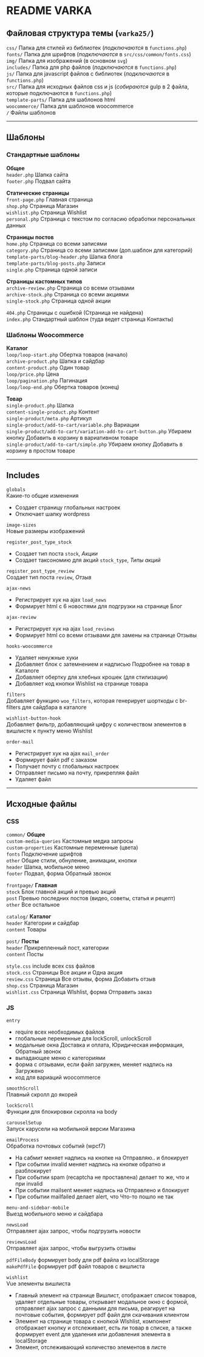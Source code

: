 # README VARKA

## Файловая структура темы (`varka25/`)
`css/` Папка для стилей из библиотек (*подключаются* в `functions.php`)  
`fonts/` Папка для шрифтов (*подключаются* в `src/css/common/fonts.css`)  
`img/` Папка для изображений (в основном `svg`)  
`includes/` Папка для php файлов (*подключаются* в `functions.php`)  
`js/` Папка для javascript файлов с библиотек (*подключаются* в `functions.php`)  
`src/` Папка для исходных файлов css и js (*собираются* gulp в 2 файла, которые подключаются в `functions.php`)  
`template-parts/` Папка для шаблонов html  
`woocommerce/` Папка для шаблонов woocommerce  
`/` Файлы шаблонов

***

## Шаблоны
### Стандартные шаблоны

**Общее**  
`header.php` Шапка сайта  
`footer.php` Подвал сайта  

**Статические страницы**  
`front-page.php` Главная страница  
`shop.php` Страница Магазин  
`wishlist.php` Страница Wishlist  
`personal.php` Страница с текстом по согласию обработки персональных данных

**Страницы постов**  
`home.php` Страница со всеми записями  
`category.php` Страница со всеми записями (доп.шаблон для категорий)  
`template-parts/blog-header.php` Шапка блога  
`template-parts/blog-posts.php` Записи  
`single.php` Страница одной записи

**Страницы кастомных типов**  
`archive-review.php` Страница со всеми отзывами  
`archive-stock.php` Страница со всеми акциями  
`single-stock.php` Страница одной акции

`404.php` Страницы с ошибкой (Страница не найдена)  
`index.php` Стандартный шаблон (туда ведет страница Контакты)

### Шаблоны Woocommerce

**Каталог**  
`loop/loop-start.php` Обертка товаров (начало)  
`archive-product.php` Шапка и сайдбар  
`content-product.php` Один товар  
`loop/price.php` Цена  
`loop/pagination.php` Пагинация  
`loop/loop-end.php` Обертка товаров (конец)  

**Товар**  
`single-product.php` Шапка  
`content-single-product.php` Контент  
`single-product/meta.php` Артикул  
`single-product/add-to-cart/variable.php` Вариации  
`single-product/add-to-cart/variation-add-to-cart-button.php` Убираем кнопку Добавить в корзину в вариативном товаре  
`single-product/add-to-cart/simple.php` Убираем кнопку Добавить в корзину в простом товаре

***

## Includes

`globals`  
Какие-то общие изменения  
- Создает страницу глобальных настроек  
- Отключает шапку wordpress  

`image-sizes`  
Новые размеры изображений

`register_post_type_stock`  
- Создает тип поста `stock`, *Акции*  
- Создает таксономию для акций `stock_type`, *Типы акций*  

`register_post_type_review`  
Создает тип поста `review`, *Отзыв*

`ajax-news`  
- Регистрирует хук на ajax `load_news`  
- Формирует html с 6 новостями для подгрузки на странице Блог

`ajax-review`  
- Регистрирует хук на ajax `load_reviews`  
- Формирует html со всеми отзывами для замены на странице Отзывы

`hooks-woocommerce`  
- Удаляет ненужные хуки  
- Добавляет блок с затемнением и надписью Подробнее на товар в Каталоге  
- Добавляет обертку для хлебных крошек (для стилизации)  
- Добавляет код кнопки Wishlist на странице товара

`filters`  
Добавляет функцию `woo_filters`, которая генерирует шорткоды с br-filters для сайдбара в каталоге

`wishlist-button-hook`  
Добавляет фильтр, добавляющий цифру с количеством элементов в вишлисте к пункту меню Wishlist

`order-mail`  
- Регистрирует хук на ajax `mail_order`  
- Формирует файл pdf с заказом  
- Получает почту с глобальных настроек  
- Отправляет письмо на почту, прикрепляя файл  
- Удаляет файл

***

## Исходные файлы
### CSS
`common/` **Общее**  
`custom-media-queries` Кастомные медиа запросы  
`custom-properties` Кастомные переменные (цвета)  
`fonts` Подключение шрифтов  
`other` Общие стили, обнуление, анимации, кнопки  
`header` Шапка, мобильное меню  
`footer` Подвал, форма Обратный звонок

`frontpage/` **Главная**  
`stock` Блок главной акций и превью акций  
`post` Превью последних постов (видео, советы, статья и рецепт)  
`other` Все остальное

`catalog/` **Каталог**  
`header` Категории и сайдбар  
`content` Товары

`post/` **Посты**  
`header` Прикрепленный пост, категории  
`content` Посты

`style.css` include всех css файлов  
`stock.css` Страницы Все акции и Одна акция  
`review.css` Страница Все отзывы, форма Добавить отзыв  
`shop.css` Страница Магазин  
`wishlist.css` Страница WIshlist, форма Отправить заказ

### JS
`entry`  
- require всех необходимых файлов  
- глобальные переменные для lockScroll, unlockScroll  
- модальные окна Доставка и оплата, Юридическая информация, Обратный звонок  
- выпадающее меню с категориями  
- форма с отзывами, если файл загружен, меняет надпись на Загружено  
- код для вариаций woocommerce

`smoothScroll`  
Плавный скролл до якорей

`lockScroll`  
Функции для блокировки скролла на body

`carouselSetup`  
Запуск карусели на мобильной версии Магазина

`emailProcess`  
Обработка почтовых событий (wpcf7)  
- На сабмит меняет надпись на кнопке на Отправляю.. и блокирует  
- При событии invalid меняет надпись на кнопке обратно и разблокирует  
- При событии spam (recaptcha не проставлена) делает то же, что и при invalid  
- При событии mailsent меняет надпись на Отправлено и блокирует  
- При событии mailfailed делает alert, что Что-то пошло не так

`menu-and-sidebar-mobile`  
Выезд мобильного меню и сайдбара

`newsLoad`  
Отправляет ajax запрос, чтобы подгрузить новости

`reviewsLoad`  
Отправляет ajax запрос, чтобы выгрузить отзывы

`pdfFileBody` формирует body для pdf файла из localStorage  
`makePdfFile` формирует pdf файл товаров с вишлиста

`wishlist`  
Vue элементы вишлиста  
- Главный элемент на странице Вишлист, отображает список товаров, удаляет отдельные товары,
открывает модальное окно с формой, отправляет ajax запрос с данными для письма, реагирует на
почтовые события, формирует pdf файл для скачивания клиентом  
- Элемент на странице товара с кнопкой WIshlist, компонент отображает кнопку и отслеживает, есть ли
товар в списке, а также формирует event для удаления или добавления элемента в localStorage  
- Элемент, отслеживающий количество элементов в листе